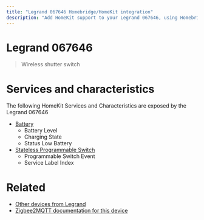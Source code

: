 ```yaml
---
title: "Legrand 067646 Homebridge/HomeKit integration"
description: "Add HomeKit support to your Legrand 067646, using Homebridge, Zigbee2MQTT and homebridge-z2m."
---
```

<!---
This file has been GENERATED using src/docgen/docgen.ts
DO NOT EDIT THIS FILE MANUALLY!
-->
# Legrand 067646
> Wireless shutter switch


# Services and characteristics
The following HomeKit Services and Characteristics are exposed by
the Legrand 067646

* [Battery](../../battery.md)
  * Battery Level
  * Charging State
  * Status Low Battery
* [Stateless Programmable Switch](../../action.md)
  * Programmable Switch Event
  * Service Label Index


# Related
* [Other devices from Legrand](../index.md#legrand)
* [Zigbee2MQTT documentation for this device](https://www.zigbee2mqtt.io/devices/067646.html)
